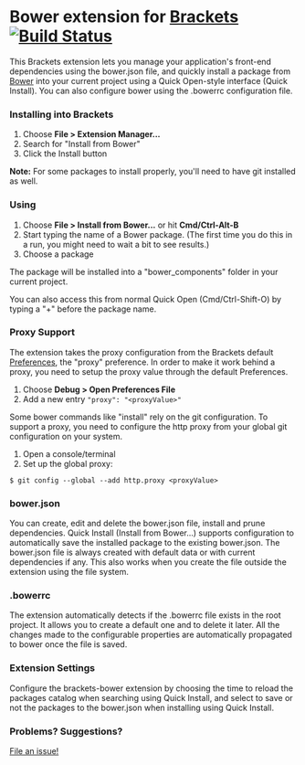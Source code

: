 # Bower extension for [Brackets](http://brackets.io) [![Build Status](https://travis-ci.org/albertinad/brackets-bower.svg?branch=master)](https://travis-ci.org/albertinad/brackets-bower)

This Brackets extension lets you manage your application's front-end dependencies using the bower.json file,
and quickly install a package from [Bower](http://bower.io) into your current project using a
Quick Open-style interface (Quick Install). You can also configure bower using the .bowerrc configuration file.

### Installing into Brackets

1. Choose **File > Extension Manager...**
2. Search for "Install from Bower"
3. Click the Install button

**Note:** For some packages to install properly, you'll need to have git installed as well.

### Using

1. Choose **File > Install from Bower...** or hit **Cmd/Ctrl-Alt-B**
2. Start typing the name of a Bower package. (The first time you do this in a run,
   you might need to wait a bit to see results.)
3. Choose a package

The package will be installed into a "bower_components" folder in your current project.

You can also access this from normal Quick Open (Cmd/Ctrl-Shift-O) by typing a "+"
before the package name.

### Proxy Support

The extension takes the proxy configuration from the Brackets default [Preferences](https://github.com/adobe/brackets/wiki/How-to-Use-Brackets#preferences),
the "proxy" preference. In order to make it work behind a proxy, you need to setup the proxy value
through the default Preferences.

1. Choose **Debug > Open Preferences File**
2. Add a new entry `"proxy": "<proxyValue>"`

Some bower commands like "install" rely on the git configuration. To support a proxy, you need
to configure the http proxy from your global git configuration on your system.

1. Open a console/terminal
2. Set up the global proxy:
```
$ git config --global --add http.proxy <proxyValue>

```

### bower.json

You can create, edit and delete the bower.json file, install and prune dependencies. Quick Install (Install from Bower...) supports
configuration to automatically save the installed package to the existing bower.json.
The bower.json file is always created with default data or with current dependencies if any. This also works when you create the
file outside the extension using the file system.

### .bowerrc

The extension automatically detects if the .bowerrc file exists in the root project.
It allows you to create a default one and to delete it later. All the changes made to
the configurable properties are automatically propagated to bower once the file is
saved.

### Extension Settings

Configure the brackets-bower extension by choosing the time to reload the packages catalog when searching using Quick Install,
and select to save or not the packages to the bower.json when installing using Quick Install.

### Problems? Suggestions?

[File an issue!](https://github.com/albertinad/brackets-bower/issues)
